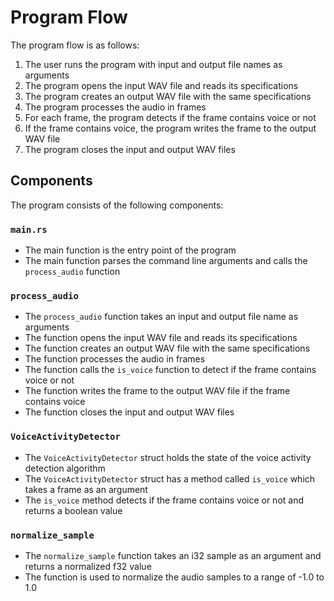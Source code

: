 # Program Flow

The program flow is as follows:

1. The user runs the program with input and output file names as arguments
2. The program opens the input WAV file and reads its specifications
3. The program creates an output WAV file with the same specifications
4. The program processes the audio in frames
5. For each frame, the program detects if the frame contains voice or not
6. If the frame contains voice, the program writes the frame to the output WAV file
7. The program closes the input and output WAV files

## Components

The program consists of the following components:

### `main.rs`

* The main function is the entry point of the program
* The main function parses the command line arguments and calls the `process_audio` function

### `process_audio`

* The `process_audio` function takes an input and output file name as arguments
* The function opens the input WAV file and reads its specifications
* The function creates an output WAV file with the same specifications
* The function processes the audio in frames
* The function calls the `is_voice` function to detect if the frame contains voice or not
* The function writes the frame to the output WAV file if the frame contains voice
* The function closes the input and output WAV files

### `VoiceActivityDetector`

* The `VoiceActivityDetector` struct holds the state of the voice activity detection algorithm
* The `VoiceActivityDetector` struct has a method called `is_voice` which takes a frame as an argument
* The `is_voice` method detects if the frame contains voice or not and returns a boolean value

### `normalize_sample`

* The `normalize_sample` function takes an i32 sample as an argument and returns a normalized f32 value
* The function is used to normalize the audio samples to a range of -1.0 to 1.0
